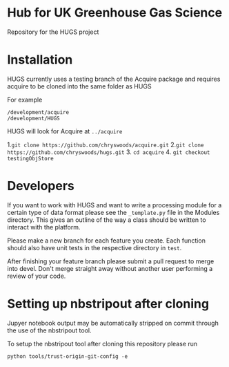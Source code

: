 # Hub for UK Greenhouse Gas Science
Repository for the HUGS project

# Installation
HUGS currently uses a testing branch of the Acquire package and requires acquire to be cloned into the same folder as HUGS

For example 

```
/development/acquire
/development/HUGS
```

HUGS will look for Acquire at `../acquire`

1.`git clone https://github.com/chryswoods/acquire.git`
2.`git clone https://github.com/chryswoods/hugs.git`
3. `cd acquire`
4. `git checkout testingObjStore`


# Developers
If you want to work with HUGS and want to write a processing module for a certain type of data format please see the `_template.py` file in the Modules directory. This gives an outline of the way a class should be written to interact with the platform.

Please make a new branch for each feature you create. Each function should also have unit tests in the respective directory
in `test`.

After finishing your feature branch please submit a pull request to merge into devel. Don't merge straight away without another
user performing a review of your code.

# Setting up nbstripout after cloning
Jupyer notebook output may be automatically stripped on commit through the use of the nbstripout tool.

To setup the nbstripout tool after cloning this repository please run

`python tools/trust-origin-git-config -e`

